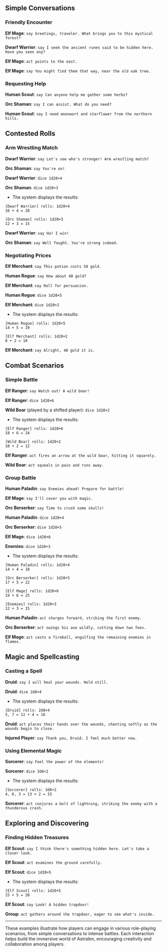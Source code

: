 ## Simple Conversations

### Friendly Encounter

**Elf Mage**: `say Greetings, traveler. What brings you to this mystical forest?`

**Dwarf Warrior**: `say I seek the ancient runes said to be hidden here. Have you seen any?`

**Elf Mage**: `act points to the east.`

**Elf Mage**: `say You might find them that way, near the old oak tree.`
### Requesting Help

**Human Scout**: `say Can anyone help me gather some herbs?`

**Orc Shaman**: `say I can assist. What do you need?`

**Human Scout**: `say I need moonwort and starflower from the northern hills.`

## Contested Rolls

### Arm Wrestling Match

**Dwarf Warrior**: `say Let's see who's stronger! Arm wrestling match?`

**Orc Shaman**: `say You're on!`

**Dwarf Warrior**: `dice 1d20+4`

**Orc Shaman**: `dice 1d20+3`

- The system displays the results:

```
[Dwarf Warrior] rolls: 1d20+4
16 + 4 = 20

[Orc Shaman] rolls: 1d20+3
12 + 3 = 15
```

**Dwarf Warrior**: `say Ha! I win!`

**Orc Shaman**: `say Well fought. You're strong indeed.`
### Negotiating Prices

**Elf Merchant**: `say This potion costs 50 gold.`

**Human Rogue**: `say How about 40 gold?`

**Elf Merchant**: `say Roll for persuasion.`

**Human Rogue**: `dice 1d20+5`

**Elf Merchant**: `dice 1d20+2`

- The system displays the results:
```
[Human Rogue] rolls: 1d20+5
14 + 5 = 19

[Elf Merchant] rolls: 1d20+2
8 + 2 = 10
```

**Elf Merchant**: `say Alright, 40 gold it is.`

## Combat Scenarios

### Simple Battle

**Elf Ranger**: `say Watch out! A wild boar!`

**Elf Ranger**: `dice 1d20+6`

**Wild Boar** (played by a shifted player): `dice 1d20+2`

- The system displays the results:
```
[Elf Ranger] rolls: 1d20+6
18 + 6 = 24

[Wild Boar] rolls: 1d20+2
10 + 2 = 12
```

**Elf Ranger**: `act fires an arrow at the wild boar, hitting it squarely.`

**Wild Boar**: `act squeals in pain and runs away.`
### Group Battle

**Human Paladin**: `say Enemies ahead! Prepare for battle!`

**Elf Mage**: `say I'll cover you with magic.`

**Orc Berserker**: `say Time to crush some skulls!`

**Human Paladin**: `dice 1d20+4`

**Orc Berserker**: `dice 1d20+5`

**Elf Mage**: `dice 1d20+6`

**Enemies**: `dice 1d20+3`

- The system displays the results:
```
[Human Paladin] rolls: 1d20+4
14 + 4 = 18

[Orc Berserker] rolls: 1d20+5
17 + 5 = 22

[Elf Mage] rolls: 1d20+6
19 + 6 = 25

[Enemies] rolls: 1d20+3
12 + 3 = 15
```

**Human Paladin**: `act charges forward, striking the first enemy.`

**Orc Berserker**: `act swings his axe wildly, cutting down two foes.`

**Elf Mage**: `act casts a fireball, engulfing the remaining enemies in flames.`
## Magic and Spellcasting
### Casting a Spell

**Druid**: `say I will heal your wounds. Hold still.`

**Druid**: `dice 2d8+4`

- The system displays the results:
```
[Druid] rolls: 2d8+4
5, 7 = 12 + 4 = 16
```

**Druid**: `act places their hands over the wounds, chanting softly as the wounds begin to close.`

**Injured Player**: `say Thank you, Druid. I feel much better now.`

### Using Elemental Magic

**Sorcerer**: `say Feel the power of the elements!`

**Sorcerer**: `dice 3d6+2`

- The system displays the results:
```
[Sorcerer] rolls: 3d6+2
4, 6, 3 = 13 + 2 = 15
```

**Sorcerer**: `act conjures a bolt of lightning, striking the enemy with a thunderous crash.`

## Exploring and Discovering
### Finding Hidden Treasures

**Elf Scout**: `say I think there's something hidden here. Let's take a closer look.`

**Elf Scout**: `act examines the ground carefully.`

**Elf Scout**: `dice 1d20+5`

- The system displays the results:
```
[Elf Scout] rolls: 1d20+5
15 + 5 = 20
```

**Elf Scout**: `say Look! A hidden trapdoor!`

**Group**: `act gathers around the trapdoor, eager to see what's inside.`

---
These examples illustrate how players can engage in various role-playing scenarios, from simple conversations to intense battles. Each interaction helps build the immersive world of Astralen, encouraging creativity and collaboration among players.